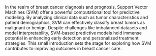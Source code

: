 In the realm of breast cancer diagnosis and prognosis, Support Vector Machines (SVM) offer a powerful computational tool for predictive modeling. By analyzing clinical data such as tumor characteristics and patient demographics, SVM can effectively classify breast tumors as malignant or benign. Despite challenges like imbalanced datasets and model interpretability, SVM-based predictive models hold immense potential in enhancing early detection and personalized treatment strategies. This small introduction sets the stage for exploring how SVM contributes to improving outcomes in breast cancer care.
